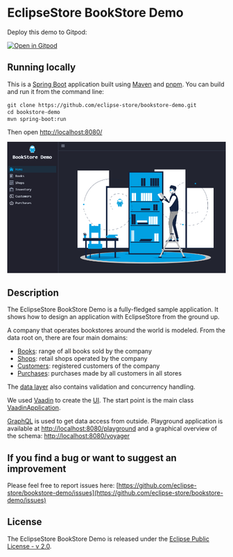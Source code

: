 # EclipseStore BookStore Demo

Deploy this demo to Gitpod:

[![Open in Gitpod](https://gitpod.io/button/open-in-gitpod.svg)](https://gitpod.io/#https://github.com/eclipse-store/bookstore-demo)

## Running locally

This is a [Spring Boot](https://spring.io/guides/gs/spring-boot/) application built using 
[Maven](https://spring.io/guides/gs/maven/) and [pnpm](https://pnpm.js.org/). 
You can build and run it from the command line:

```
git clone https://github.com/eclipse-store/bookstore-demo.git
cd bookstore-demo
mvn spring-boot:run
```

Then open [http://localhost:8080/](http://localhost:8080/)

![Screenshot](./src/main/resources/META-INF/resources/frontend/images/ui.jpg?raw=true)

## Description

The EclipseStore BookStore Demo is a fully-fledged sample application.
It shows how to design an application with EclipseStore from the ground up.

A company that operates bookstores around the world is modeled.
From the data root on, there are four main domains:

- [Books](./src/main/java/org/eclipse/store/demo/bookstore/data/Books.java): range of all books sold by the company
- [Shops](./src/main/java/org/eclipse/store/demo/bookstore/data/Shops.java): retail shops operated by the company
- [Customers](./src/main/java/org/eclipse/store/demo/bookstore/data/Customers.java): registered customers of the company
- [Purchases](./src/main/java/org/eclipse/store/demo/bookstore/data/Purchases.java): purchases made by all customers in all stores

The [data layer](./src/main/java/org/eclipse/store/demo/bookstore/data/) also contains validation and concurrency handling. 

We used [Vaadin](https://vaadin.com) to create the [UI](./src/main/java/org/eclipse/store/demo/bookstore/ui/).
The start point is the main class [VaadinApplication](./src/main/java/org/eclipse/store/demo/bookstore/VaadinApplication.java).

[GraphQL](./src/main/java/org/eclipse/store/demo/bookstore/graphql/) is used to get data access from outside.
Playground application is available at [http://localhost:8080/playground](http://localhost:8080/playground) 
and a graphical overview of the schema: [http://localhost:8080/voyager](http://localhost:8080/voyager) 


## If you find a bug or want to suggest an improvement

Please feel free to report issues here: 
[https://github.com/eclipse-store/bookstore-demo/issues](https://github.com/eclipse-store/bookstore-demo/issues)

## License

The EclipseStore BookStore Demo is released under the [Eclipse Public License - v 2.0](LICENSE).




